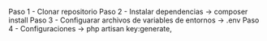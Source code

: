 Paso 1 - Clonar repositorio
Paso 2 - Instalar dependencias ->  composer install
Paso 3 - Configuarar archivos de variables de entornos -> .env
Paso 4 - Configuraciones -> php artisan key:generate, 
